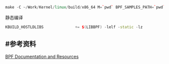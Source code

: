 
```cpp
make -C ~/Work/Kernel/linux/build/x86_64 M=`pwd` BPF_SAMPLES_PATH=`pwd`
```

静态编译


```cpp
KBUILD_HOSTLDLIBS              += $(LIBBPF) -lelf -static -lz
```


#参考资料
-------

[BPF Documentation and Resources](https://facebookmicrosites.github.io/bpf/docs/bpf-docs)

[](https://cilium.readthedocs.io/en/latest/bpf/)
